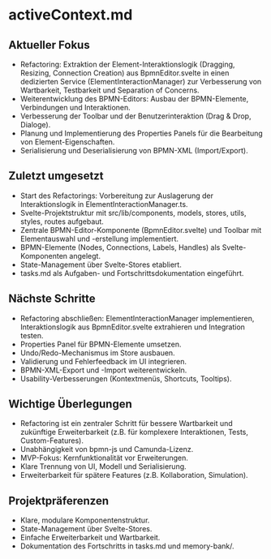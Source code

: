 # activeContext.md

## Aktueller Fokus

- Refactoring: Extraktion der Element-Interaktionslogik (Dragging, Resizing, Connection Creation) aus BpmnEditor.svelte in einen dedizierten Service (ElementInteractionManager) zur Verbesserung von Wartbarkeit, Testbarkeit und Separation of Concerns.
- Weiterentwicklung des BPMN-Editors: Ausbau der BPMN-Elemente, Verbindungen und Interaktionen.
- Verbesserung der Toolbar und der Benutzerinteraktion (Drag & Drop, Dialoge).
- Planung und Implementierung des Properties Panels für die Bearbeitung von Element-Eigenschaften.
- Serialisierung und Deserialisierung von BPMN-XML (Import/Export).

## Zuletzt umgesetzt

- Start des Refactorings: Vorbereitung zur Auslagerung der Interaktionslogik in ElementInteractionManager.ts.
- Svelte-Projektstruktur mit src/lib/components, models, stores, utils, styles, routes aufgebaut.
- Zentrale BPMN-Editor-Komponente (BpmnEditor.svelte) und Toolbar mit Elementauswahl und -erstellung implementiert.
- BPMN-Elemente (Nodes, Connections, Labels, Handles) als Svelte-Komponenten angelegt.
- State-Management über Svelte-Stores etabliert.
- tasks.md als Aufgaben- und Fortschrittsdokumentation eingeführt.

## Nächste Schritte

- Refactoring abschließen: ElementInteractionManager implementieren, Interaktionslogik aus BpmnEditor.svelte extrahieren und Integration testen.
- Properties Panel für BPMN-Elemente umsetzen.
- Undo/Redo-Mechanismus im Store ausbauen.
- Validierung und Fehlerfeedback im UI integrieren.
- BPMN-XML-Export und -Import weiterentwickeln.
- Usability-Verbesserungen (Kontextmenüs, Shortcuts, Tooltips).

## Wichtige Überlegungen

- Refactoring ist ein zentraler Schritt für bessere Wartbarkeit und zukünftige Erweiterbarkeit (z.B. für komplexere Interaktionen, Tests, Custom-Features).
- Unabhängigkeit von bpmn-js und Camunda-Lizenz.
- MVP-Fokus: Kernfunktionalität vor Erweiterungen.
- Klare Trennung von UI, Modell und Serialisierung.
- Erweiterbarkeit für spätere Features (z.B. Kollaboration, Simulation).

## Projektpräferenzen

- Klare, modulare Komponentenstruktur.
- State-Management über Svelte-Stores.
- Einfache Erweiterbarkeit und Wartbarkeit.
- Dokumentation des Fortschritts in tasks.md und memory-bank/.
